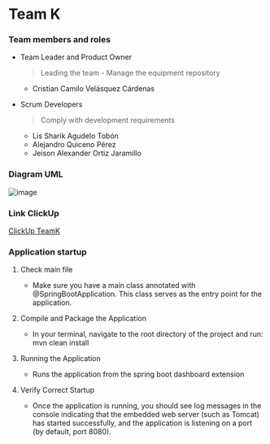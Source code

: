 # Team K
### Team members and roles
- Team Leader and Product Owner
    > Leading the team - Manage the equipment repository
    - Cristian Camilo Velásquez Cárdenas
       
-  Scrum Developers
    > Comply with development requirements
    -   Lis Sharik Agudelo Tobón
    -   Alejandro Quiceno Pérez
    -   Jeison Alexander Ortiz Jaramillo

 ### Diagram UML
![image](https://github.com/user-attachments/assets/22e4b66a-fc98-4e34-97ea-20ae891b69f9)

 ### Link ClickUp
 [ClickUp TeamK](https://app.clickup.com/9013368308/v/li/901304812524)

### Application startup

1. Check main file
   - Make sure you have a main class annotated with @SpringBootApplication. This class serves as the entry point for the application.
     
2. Compile and Package the Application
   - In your terminal, navigate to the root directory of the project and run: mvn clean install

3. Running the Application
   - Runs the application from the spring boot dashboard extension

4. Verify Correct Startup
   - Once the application is running, you should see log messages in the console indicating that the embedded web server (such as Tomcat) has started successfully, and the application is listening on a port (by default, port 8080).
 
